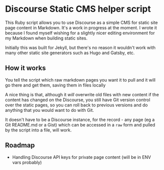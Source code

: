 # Discourse Static CMS helper script

This Ruby script allows you to use Discourse as a simple CMS for static site page content in Markdown. It's a work in progress at the moment. I wrote it because I found myself wishing for a slightly nicer editing environment for my Markdown when building static sites.

Initially this was built for Jekyll, but there's no reason it wouldn't work with many other static site generators such as Hugo and Gatsby, etc.

## How it works

You tell the script which raw markdown pages you want it to pull and it will go there and get them, saving them in files locally

A nice thing is that, although it *will* overwrite old files with new content if the content has changed on the Discourse, you still have Git version control over the static pages, so you can roll back to previous versions and do anything that you would want to do with Git.

It doesn't have to be a Discourse instance, for the record - any page (eg a Git README.md or a Gist) which can be accessed in a `raw` form and pulled by the script into a file, will work.

## Roadmap

* Handling Discourse API keys for private page content (will be in ENV vars probably)